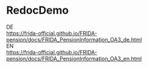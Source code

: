 # RedocDemo
DE </br>
https://frida-official.github.io/FRIDA-pension/docs/FRIDA_PensionInformation_OA3_de.html </br>
EN </br>
https://frida-official.github.io/FRIDA-pension/docs/FRIDA_PensionInformation_OA3_en.html </br>

